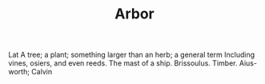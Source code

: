 ---
title: Arbor
permalink: "/definitions/arbor.html"
body: Lat A tree; a plant; something larger than an herb; a general term Including
  vines, osiers, and even reeds. The mast of a ship. Brissoulus. Timber. Aius-worth;
  Calvin
published_at: '2018-07-07'
layout: post
---